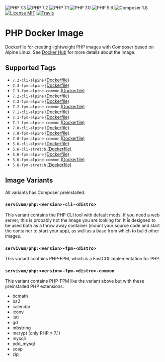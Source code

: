 ![PHP 7.3](https://img.shields.io/badge/PHP-7.3-brightgreen.svg?style=flat-square) ![PHP 7.2](https://img.shields.io/badge/PHP-7.2-brightgreen.svg?style=flat-square) ![PHP 7.1](https://img.shields.io/badge/PHP-7.1-brightgreen.svg?style=flat-square) ![PHP 7.0](https://img.shields.io/badge/PHP-7.0-brightgreen.svg?style=flat-square) ![PHP 5.6](https://img.shields.io/badge/PHP-5.6-brightgreen.svg?style=flat-square) ![Composer 1.8](https://img.shields.io/badge/Composer-1.8-brightgreen.svg?style=flat-square) [![License MIT](https://img.shields.io/badge/license-MIT-blue.svg?style=flat-square)](https://opensource.org/licenses/MIT) [![Travis](https://img.shields.io/travis/servivum/docker-php.svg?style=flat-square)](https://travis-ci.org/servivum/docker-php)

# PHP Docker Image

Dockerfile for creating lightweight PHP images with Composer based on Alpine Linux. See 
[Docker Hub](https://hub.docker.com/r/servivum/php) for more details about the image.

## Supported Tags

- `7.3-cli-alpine` [(Dockerfile)](https://github.com/servivum/docker-php/blob/master/7.3/cli-alpine/Dockerfile)
- `7.3-fpm-alpine` [(Dockerfile)](https://github.com/servivum/docker-php/blob/master/7.3/fpm-alpine/Dockerfile)
- `7.3-fpm-alpine-common` [(Dockerfile)](https://github.com/servivum/docker-php/blob/master/7.3/fpm-alpine-common/Dockerfile)
- `7.2-cli-alpine` [(Dockerfile)](https://github.com/servivum/docker-php/blob/master/7.2/cli-alpine/Dockerfile)
- `7.2-fpm-alpine` [(Dockerfile)](https://github.com/servivum/docker-php/blob/master/7.2/fpm-alpine/Dockerfile)
- `7.2-fpm-alpine-common` [(Dockerfile)](https://github.com/servivum/docker-php/blob/master/7.2/fpm-alpine-common/Dockerfile)
- `7.1-cli-alpine` [(Dockerfile)](https://github.com/servivum/docker-php/blob/master/7.1/cli-alpine/Dockerfile)
- `7.1-fpm-alpine` [(Dockerfile)](https://github.com/servivum/docker-php/blob/master/7.1/fpm-alpine/Dockerfile)
- `7.1-fpm-alpine-common` [(Dockerfile)](https://github.com/servivum/docker-php/blob/master/7.1/fpm-alpine-common/Dockerfile)
- `7.0-cli-alpine` [(Dockerfile)](https://github.com/servivum/docker-php/blob/master/7.0/cli-alpine/Dockerfile)
- `7.0-fpm-alpine` [(Dockerfile)](https://github.com/servivum/docker-php/blob/master/7.0/fpm-alpine/Dockerfile)
- `7.0-fpm-alpine-common` [(Dockerfile)](https://github.com/servivum/docker-php/blob/master/7.0/fpm-alpine-common/Dockerfile)
- `5.6-cli-alpine` [(Dockerfile)](https://github.com/servivum/docker-php/blob/master/5.6/cli-alpine/Dockerfile)
- `5.6-cli-stretch` [(Dockerfile)](https://github.com/servivum/docker-php/blob/master/5.6/cli-stretch/Dockerfile)
- `5.6-fpm-alpine` [(Dockerfile)](https://github.com/servivum/docker-php/blob/master/5.6/fpm-alpine/Dockerfile)
- `5.6-fpm-alpine-common` [(Dockerfile)](https://github.com/servivum/docker-php/blob/master/5.6/fpm-alpine-common/Dockerfile)
- `5.6-fpm-stretch` [(Dockerfile)](https://github.com/servivum/docker-php/blob/master/5.6/fpm-stretch/Dockerfile)

## Image Variants

All variants has Composer preinstalled.

### `servivum/php:<version>-cli-<distro>`

This variant contains the PHP CLI tool with default mods. If you need a web server, this is probably not the image you are looking for. It is designed to be used both as a throw away container (mount your source code and start the container to start your app), as well as a base from which to build other images.

### `servivum/php:<version>-fpm-<distro>`

This variant contains PHP-FPM, which is a FastCGI implementation for PHP.

### `servivum/php:<version>-fpm-<distro>-common`

This variant contains PHP-FPM like the variant above but with these preinstalled PHP extensions:

- bcmath
- bz2
- calendar
- iconv
- intl
- gd
- mbstring
- mcrypt (only PHP ≤ 7.1)
- mysqli
- pdo_mysql
- soap
- zip